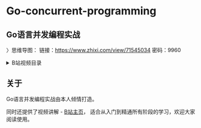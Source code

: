 # Go-concurrent-programming

## Go语言并发编程实战
〉思维导图： 链接：https://www.zhixi.com/view/71545034  密码：9960

<details>
  <summary>B站视频目录</summary>
    
  - [Mutex: 如何解决资源并发访问问题-01](https://www.bilibili.com/video/BV1qe4y127TV/)  
  
  - [Mutex：常见的 4 种错误场景 02](https://www.bilibili.com/video/BV16e4y1y7Kb/)
    
  - [Mutex：如何拓展额外功能？ 03](https://www.bilibili.com/video/BV1Sg411B75U/)  
  
  - [RWMutex：读写锁的实现原理及避坑指南 04](https://www.bilibili.com/video/BV1rg411B71e/)  
  
  - [WaitGroup：协同等待，任务编排 05](https://www.bilibili.com/video/BV1gm4y1F7su/)  
  
  - [Cond：条件变量的实现机制及避坑 06](https://www.bilibili.com/video/BV11d4y1r7wE/)  
  
  - [Once：见名知其意的并发原语 07](https://www.bilibili.com/video/BV1fe4y1W7Yb/)  
  
  - [map：如何实现线程安全的map类型 08](https://www.bilibili.com/video/BV1Xg411i75P/)  
  
  - [pool: 性能提升操作 09](https://www.bilibili.com/video/BV1324y117PL/)
  
  - [Context：Goroutine上下文 10](https://www.bilibili.com/video/BV1Vt4y1N7MD/)  

  - [atomic：原子操作 11](https://www.bilibili.com/video/BV1xv4y127MP/)  

</details>

## 关于

Go语言并发编程实战由本人倾情打造。

同时还提供了视频讲解 - [B站主页](https://space.bilibili.com/270149833)， 适合从入门到精通所有阶段的学习，欢迎大家阅读使用。


